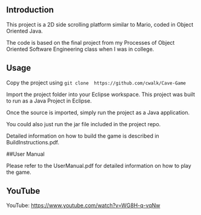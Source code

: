 ## Introduction

This project is a 2D side scrolling platform similar to Mario, coded in Object Oriented Java.

The code is based on the final project from my Processes of Object Oriented Software Engineering class when I was in college.

## Usage

Copy the project using `git clone  https://github.com/cwalk/Cave-Game`

Import the project folder into your Eclipse workspace. This project was built to run as a Java Project in Eclipse.

Once the source is imported, simply run the project as a Java application.

You could also just run the jar file included in the project repo.

Detailed information on how to build the game is described in BuildInstructions.pdf.

##User Manual

Please refer to the UserManual.pdf for detailed information on how to play the game.

## YouTube

YouTube: https://www.youtube.com/watch?v=WG8H-q-vqNw
